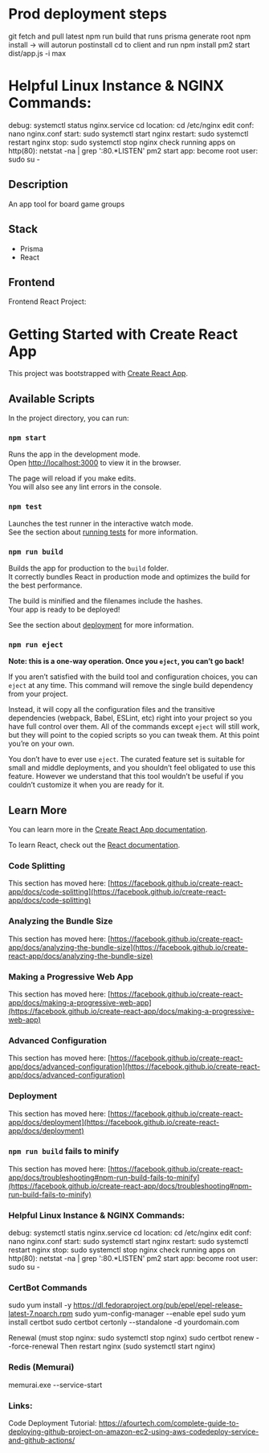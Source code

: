 # Prod deployment steps

git fetch and pull latest
npm run build that runs prisma generate
root npm install -> will autorun postinstall
cd to client and run npm install
pm2 start dist/app.js -i max

# Helpful Linux Instance & NGINX Commands:
debug: systemctl status nginx.service
cd location: cd /etc/nginx
edit conf: nano nginx.conf
start: sudo systemctl start nginx
restart: sudo systemctl restart nginx
stop: sudo systemctl stop nginx
check running apps on http(80): netstat -na | grep ':80.*LISTEN'
pm2 start app:
become root user: sudo su -


## Description

An app tool for board game groups

## Stack

- Prisma
- React

## Frontend

Frontend React Project:

# Getting Started with Create React App

This project was bootstrapped with [Create React App](https://github.com/facebook/create-react-app).

## Available Scripts

In the project directory, you can run:

### `npm start`

Runs the app in the development mode.\
Open [http://localhost:3000](http://localhost:3000) to view it in the browser.

The page will reload if you make edits.\
You will also see any lint errors in the console.

### `npm test`

Launches the test runner in the interactive watch mode.\
See the section about [running tests](https://facebook.github.io/create-react-app/docs/running-tests) for more information.

### `npm run build`

Builds the app for production to the `build` folder.\
It correctly bundles React in production mode and optimizes the build for the best performance.

The build is minified and the filenames include the hashes.\
Your app is ready to be deployed!

See the section about [deployment](https://facebook.github.io/create-react-app/docs/deployment) for more information.

### `npm run eject`

**Note: this is a one-way operation. Once you `eject`, you can’t go back!**

If you aren’t satisfied with the build tool and configuration choices, you can `eject` at any time. This command will remove the single build dependency from your project.

Instead, it will copy all the configuration files and the transitive dependencies (webpack, Babel, ESLint, etc) right into your project so you have full control over them. All of the commands except `eject` will still work, but they will point to the copied scripts so you can tweak them. At this point you’re on your own.

You don’t have to ever use `eject`. The curated feature set is suitable for small and middle deployments, and you shouldn’t feel obligated to use this feature. However we understand that this tool wouldn’t be useful if you couldn’t customize it when you are ready for it.

## Learn More

You can learn more in the [Create React App documentation](https://facebook.github.io/create-react-app/docs/getting-started).

To learn React, check out the [React documentation](https://reactjs.org/).

### Code Splitting

This section has moved here: [https://facebook.github.io/create-react-app/docs/code-splitting](https://facebook.github.io/create-react-app/docs/code-splitting)

### Analyzing the Bundle Size

This section has moved here: [https://facebook.github.io/create-react-app/docs/analyzing-the-bundle-size](https://facebook.github.io/create-react-app/docs/analyzing-the-bundle-size)

### Making a Progressive Web App

This section has moved here: [https://facebook.github.io/create-react-app/docs/making-a-progressive-web-app](https://facebook.github.io/create-react-app/docs/making-a-progressive-web-app)

### Advanced Configuration

This section has moved here: [https://facebook.github.io/create-react-app/docs/advanced-configuration](https://facebook.github.io/create-react-app/docs/advanced-configuration)

### Deployment

This section has moved here: [https://facebook.github.io/create-react-app/docs/deployment](https://facebook.github.io/create-react-app/docs/deployment)

### `npm run build` fails to minify

This section has moved here: [https://facebook.github.io/create-react-app/docs/troubleshooting#npm-run-build-fails-to-minify](https://facebook.github.io/create-react-app/docs/troubleshooting#npm-run-build-fails-to-minify)

### Helpful Linux Instance & NGINX Commands:
debug: systemctl statis nginx.service
cd location: cd /etc/nginx
edit conf: nano nginx.conf
start: sudo systemctl start nginx
restart: sudo systemctl restart nginx
stop: sudo systemctl stop nginx
check running apps on http(80): netstat -na | grep ':80.*LISTEN'
pm2 start app:
become root user: sudo su -

### CertBot Commands
sudo yum install -y https://dl.fedoraproject.org/pub/epel/epel-release-latest-7.noarch.rpm
sudo yum-config-manager --enable epel
sudo yum install certbot
sudo certbot certonly --standalone -d yourdomain.com

Renewal (must stop nginx:  sudo systemctl stop nginx)
sudo certbot renew --force-renewal
Then restart nginx (sudo systemctl start nginx)

### Redis (Memurai)
memurai.exe --service-start

### Links:
Code Deployment Tutorial: https://afourtech.com/complete-guide-to-deploying-github-project-on-amazon-ec2-using-aws-codedeploy-service-and-github-actions/
